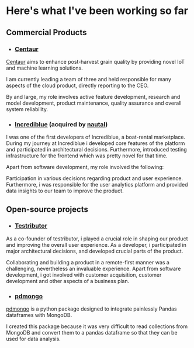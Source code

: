 
# Here's what I've been working so far


## Commercial Products 

* ### [Centaur](http://www.centaur.ag)
[Centaur](http://www.centaur.ag) aims to enhance post-harvest grain quality by providing novel IoT and machine learning solutions.

I am currently leading a team of three and held responsible for many aspects of the cloud product,
directly reporting to the CEO.

By and large, my role involves active feature development, research and model development, product maintenance, quality assurance and overall system reliability.


* ### [Incrediblue](http://www.incrediblue.com) (acquired by [nautal](http://nautal.com))
I was one of the first developers of Incrediblue, a boat-rental marketplace. 
During my journey at Incrediblue i developed core features of the platform and participated in architectural decisions. 
Furthermore, introduced testing infrastructure for the frontend which was pretty novel for that time.

Apart from software development, my role involved the following: 

Participation in various decisions regarding product and user experience.
Furthermore, i was responsible for the user analytics platform and provided data insights to our team to improve the product.


## Open-source projects

* ### [Testributor](http://www.testributor.com/)
As a co-founder of testributor, i played a crucial role in shaping our product and improving the overall user experience.
As a developer, i participated in major architectural decisions, and developed crucial parts of the product.

Collaborating and building a product in a remote-first manner was a challenging, nevertheless an invaluable experience.
Apart from software development, i got involved with customer acquisition, customer development and other aspects of a business plan.


* ### [pdmongo](http://github.com/pakallis/python-pandas-mongo)
[pdmongo](http://github.com/pakallis/python-pandas-mongo) is a python package designed to integrate painlessly Pandas dataframes with MongoDB.

I created this package because it was very difficult to read collections from MongoDB and convert them to a pandas dataframe so that they can be used for data analysis.
